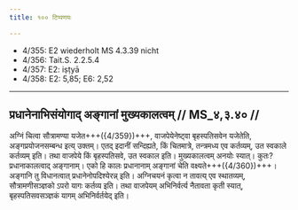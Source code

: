 ```yaml
---
title: १०० टिप्पणयः

---
```

- 4/355: E2 wiederholt MS 4.3.39 nicht
- 4/356: Tait.S. 2.2.5.4
- 4/357: E2: iṣṭyā
- 4/358: E2: 5,85; E6: 2,52

____________________________________________


## प्रधानेनाभिसंयोगाद् अङ्गानां मुख्यकालत्वम् // MS_४,३.४० //

अग्निं चित्वा सौत्रामण्या यजेत+++({4/359})+++, वाजपेयेनेष्ट्वा बृहस्पतिसवेन यजेतेति, अङ्गप्रयोजनसम्बन्ध इत्य् उक्तम्। एतद् इदानीं सन्दिह्यते, किं चितमात्रे, तन्त्रमध्य एव कर्तव्यम्, उत स्वकाले कर्तव्यम् इति। तथा वाजपेये किं बृहस्पतिसवे, उत स्वकाल इति। मुख्यकालत्वम् अनयोः स्यात्। कुतः? प्रधानाकालत्वाद् अङ्गानाम्। एको हि कालः प्रधानानाम् अङ्गानां चेति वक्ष्यते+++({4/360})+++। अङ्गानि तु विधानत्वात् प्रधानेनोपदिश्येरन्न् इति। अग्निचयनं कृत्वा न तावत्य् एव स्थातव्यम्, सौत्रामणीसञ्ज्ञको ऽपरो यागः कर्तव्य इति। तथा वाजपेयम् अभिनिर्वर्त्य नैतावता कृती स्यात्, बृहस्पतिसवसञ्ज्ञकं यागम् अभिनिर्वर्तयेद् इति।